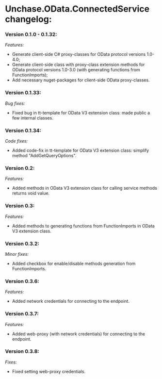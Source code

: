 # Unchase.OData.ConnectedService сhangelog:

### Version 0.1.0 - 0.1.32:

*Features:*

- Generate client-side C# proxy-classes for OData protocol versions 1.0-4.0;
- Generate client-side class with proxy-class extension methods for OData protocol versions 1.0-3.0 (with generating functions from FunctionImports);
- Add necessary nuget-packages for client-side OData proxy-classes.

### Version 0.1.33:

*Bug fixes:*

- Fixed bug in tt-template for OData V3 extension class: made public a few internal classes.

### Version 0.1.34:

*Code fixes:*

- Added code-fix in tt-template for OData V3 extension class: simplify method "AddGetQueryOptions".

### Version 0.2:

*Features:*

- Added methods in OData V3 extension class for calling service methods returns void value.

### Version 0.3:

*Features:*

- Added methods to generating functions from FunctionImports in OData V3 extension class.

### Version 0.3.2:

*Minor fixes:*

- Added checkbox for enable/disable methods generation from FunctionImports.

### Version 0.3.6:

*Features:*

- Added network credentials for connecting to the endpoint.

### Version 0.3.7:

*Features:*

- Added web-proxy (with network credentials) for connecting to the endpoint.

### Version 0.3.8:

*Fixes:*

- Fixed setting web-proxy credentials.


 